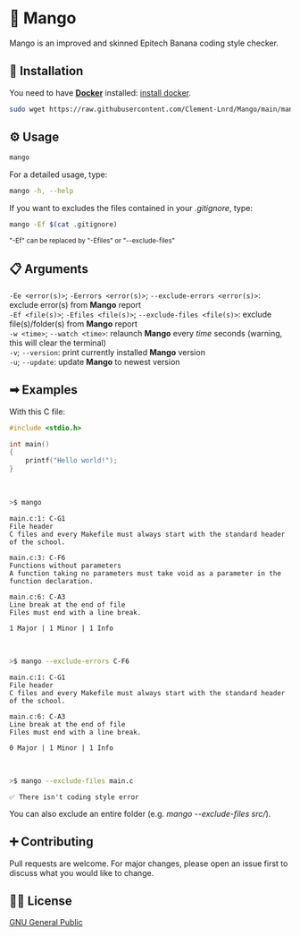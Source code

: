 # 🥭 Mango

Mango is an improved and skinned Epitech Banana coding style checker.

## 🔧 Installation

You need to have [**Docker**](https://www.docker.com/) installed: [install docker](https://docs.docker.com/engine/install/).
```bash
sudo wget https://raw.githubusercontent.com/Clement-Lnrd/Mango/main/mango.py -O /bin/mango && sudo chmod +x /bin/mango
```

## ⚙ Usage

```bash
mango
```

For a detailed usage, type:
```bash
mango -h, --help
```

If you want to excludes the files contained in your *.gitignore*, type:
```bash
mango -Ef $(cat .gitignore)
```
<sub>"-Ef" can be replaced by "-Efiles" or "--exclude-files"</sub>

## 📋 Arguments

`-Ee <error(s)>`; `-Eerrors <error(s)>`; `--exclude-errors <error(s)>`: exclude error(s) from **Mango** report
<br/>
`-Ef <file(s)>`; `-Efiles <file(s)>`; `--exclude-files <file(s)>`: exclude file(s)/folder(s) from **Mango** report
<br/>
`-w <time>`; `--watch <time>`: relaunch **Mango** every *time* seconds (warning, this will clear the terminal)
<br/>
`-v`; `--version`: print currently installed **Mango** version
<br/>
`-u`; `--update`: update **Mango** to newest version

## ➡ Examples

With this C file:
```c
#include <stdio.h>

int main()
{
    printf("Hello world!");
}
```

<br/>

```bash
>$ mango
```
```
main.c:1: C-G1
File header
C files and every Makefile must always start with the standard header of the school.

main.c:3: C-F6
Functions without parameters
A function taking no parameters must take void as a parameter in the function declaration.

main.c:6: C-A3
Line break at the end of file
Files must end with a line break.

1 Major | 1 Minor | 1 Info
```

<br/>

```bash
>$ mango --exclude-errors C-F6
```
```
main.c:1: C-G1
File header
C files and every Makefile must always start with the standard header of the school.

main.c:6: C-A3
Line break at the end of file
Files must end with a line break.

0 Major | 1 Minor | 1 Info
```

<br/>

```bash
>$ mango --exclude-files main.c
```
```
✅ There isn't coding style error
```
You can also exclude an entire folder (e.g. *mango --exclude-files src/*).

## ➕ Contributing

Pull requests are welcome. For major changes, please open an issue first
to discuss what you would like to change.

## 👨‍⚖️ License

[GNU General Public](https://choosealicense.com/licenses/gpl-3.0/)
